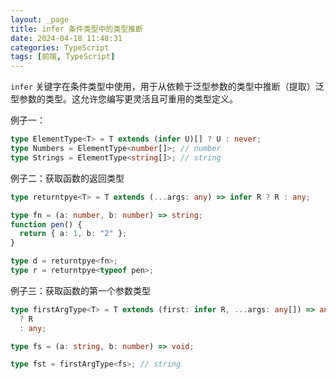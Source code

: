 ```yaml
---
layout: _page
title: infer 条件类型中的类型推断
date: 2024-04-18 11:48:31
categories: TypeScript
tags: [前端, TypeScript]
---
```



`infer` 关键字在条件类型中使用，用于从依赖于泛型参数的类型中推断（提取）泛型参数的类型。这允许您编写更灵活且可重用的类型定义。

例子一：

```ts
type ElementType<T> = T extends (infer U)[] ? U : never;
type Numbers = ElementType<number[]>; // number
type Strings = ElementType<string[]>; // string
```

例子二：获取函数的返回类型

```ts
type returntpye<T> = T extends (...args: any) => infer R ? R : any;

type fn = (a: number, b: number) => string;
function pen() {
  return { a: 1, b: "2" };
}

type d = returntpye<fn>;
type r = returntpye<typeof pen>;
```

例子三：获取函数的第一个参数类型

```ts
type firstArgType<T> = T extends (first: infer R, ...args: any[]) => any
  ? R
  : any;

type fs = (a: string, b: number) => void;

type fst = firstArgType<fs>; // string

```
